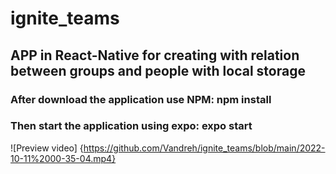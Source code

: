 # ignite_teams
## APP in React-Native for creating with relation between groups and people with local storage

### After download the application use NPM: npm install
### Then start the application using expo: expo start

![Preview video] {https://github.com/Vandreh/ignite_teams/blob/main/2022-10-11%2000-35-04.mp4}
